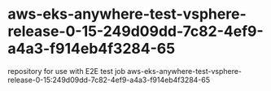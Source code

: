 # aws-eks-anywhere-test-vsphere-release-0-15-249d09dd-7c82-4ef9-a4a3-f914eb4f3284-65
repository for use with E2E test job aws-eks-anywhere-test-vsphere-release-0-15:249d09dd-7c82-4ef9-a4a3-f914eb4f3284-65
